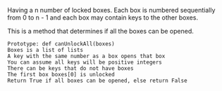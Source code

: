 Having a n number of locked boxes. Each box is numbered sequentially from 0 to n - 1 and each box may contain keys to the other boxes.

This is a method that determines if all the boxes can be opened.

    Prototype: def canUnlockAll(boxes)
    Boxes is a list of lists
    A key with the same number as a box opens that box
    You can assume all keys will be positive integers
    There can be keys that do not have boxes
    The first box boxes[0] is unlocked
    Return True if all boxes can be opened, else return False
